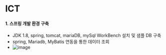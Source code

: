 # ICT
#### 1. 스프링 개발 환경 구축 
  - JDK 1.8, spring, tomcat, mariaDB, mySql WorkBench 설치 및 샘플 DB 구축
  - spring, Mariadb, MyBatis 연동을 통한 데이터 조회
  - ![image](https://user-images.githubusercontent.com/75845861/129186039-3c41220a-6bb2-4bd9-abdd-efc0fbabc778.png)

